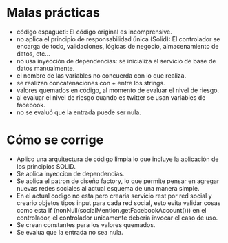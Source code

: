 # Malas prácticas
* código espagueti: El código original es incomprensive.
* no aplica el principio de responsabilidad única (Solid): El controlador se encarga de todo, validaciones, lógicas de negocio, almacenamiento de datos, etc...
* no usa inyección de dependencias: se inicializa el servicio de base de datos manualmente.
* el nombre de las variables no concuerda con lo que realiza.
* se realizan concatenaciones con + entre los strings.
* valores quemados en código, al momento de evaluar el nivel de riesgo.
* al evaluar el nivel de riesgo cuando es twitter se usan variables de facebook.
* no se evaluó que la entrada puede ser nula.

# Cómo se corrige
* Aplico una arquitectura de código limpia lo que incluye la aplicación de los principios SOLID.
* Se aplica inyeccion de dependencias.
* Se aplica el patron de diseño factory, lo que permite pensar en agregar nuevas redes sociales al actual esquema de una manera simple.
* En el actual codigo no esta pero crearia servicio rest por red social y creario objetos tipos input para cada red social, esto evita validar cosas como esta if (nonNull(socialMention.getFacebookAccount())) en el controlador, el controlador unicamente deberia invocar el caso de uso.
* Se crean constantes para los valores quemados.
* Se evalua que la entrada no sea nula.
